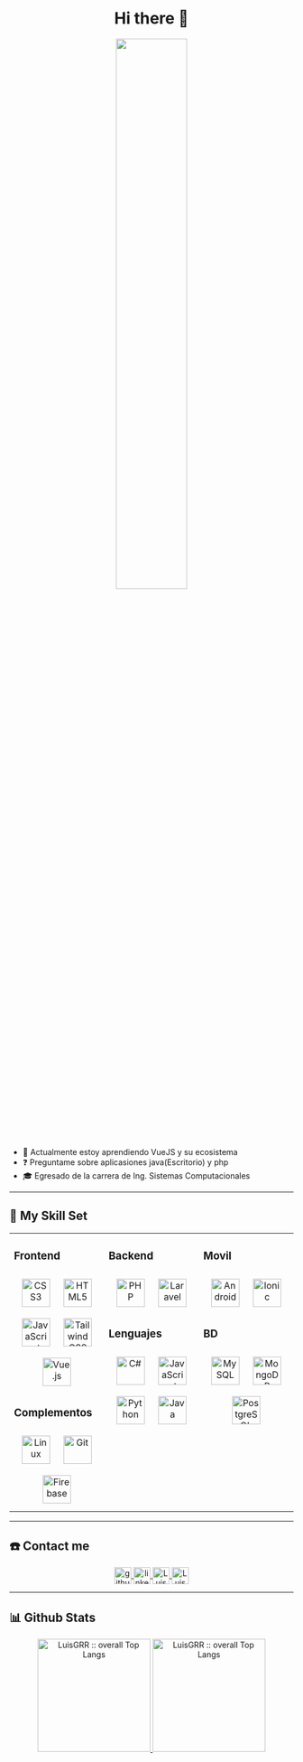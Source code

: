 # <div align="center">Hi there 👋</div>

<div align="center">
    <img src="https://rishavanand.github.io/static/images/greetings.gif" align="center" style="width: 50%" />
</div>  

- 🌱 Actualmente estoy aprendiendo VueJS y su ecosistema
- ❓ Preguntame sobre aplicasiones java(Escritorio) y php
- 🎓 Egresado de la carrera de Ing. Sistemas Computacionales
  
-----

## 🎯 My Skill Set  

<table><tr><td valign="top" width="33%">

### Frontend  
<div align="center">  
<a href="https://www.w3schools.com/css/" target="_blank"><img style="margin: 10px" src="https://profilinator.rishav.dev/skills-assets/css3-original-wordmark.svg" alt="CSS3" height="50" /></a>  
<a href="https://en.wikipedia.org/wiki/HTML5" target="_blank"><img style="margin: 10px" src="https://profilinator.rishav.dev/skills-assets/html5-original-wordmark.svg" alt="HTML5" height="50" /></a>  
<a href="https://www.javascript.com/" target="_blank"><img style="margin: 10px" src="https://profilinator.rishav.dev/skills-assets/javascript-original.svg" alt="JavaScript" height="50" /></a>  
<a href="https://www.tailwindcss.com/" target="_blank"><img style="margin: 10px" src="https://profilinator.rishav.dev/skills-assets/tailwindcss.svg" alt="Tailwind CSS" height="50" /></a>  
<a href="https://vuejs.org/" target="_blank"><img style="margin: 10px" src="https://profilinator.rishav.dev/skills-assets/vuejs-original-wordmark.svg" alt="Vue.js" height="50" /></a>  
</div>  

### Complementos  

<div align="center">  
<a href="https://www.linux.org/" target="_blank"><img style="margin: 10px" src="https://profilinator.rishav.dev/skills-assets/linux-original.svg" alt="Linux" height="50" /></a>  
<a href="https://github.com/" target="_blank"><img style="margin: 10px" src="https://profilinator.rishav.dev/skills-assets/git-scm-icon.svg" alt="Git" height="50" /></a>  
<a href="https://firebase.google.com/" target="_blank"><img style="margin: 10px" src="https://profilinator.rishav.dev/skills-assets/firebase.png" alt="Firebase" height="50" /></a>  
</div>

</td><td valign="top" width="33%">

### Backend  

<div align="center">  
<a href="https://www.php.net/" target="_blank"><img style="margin: 10px" src="https://profilinator.rishav.dev/skills-assets/php-original.svg" alt="PHP" height="50" /></a>  
<a href="https://laravel.com/" target="_blank"><img style="margin: 10px" src="https://profilinator.rishav.dev/skills-assets/laravel-plain-wordmark.svg" alt="Laravel" height="50" /></a>  
</div>  

### Lenguajes 

<div align="center">  
<a href="https://docs.microsoft.com/en-us/dotnet/csharp/" target="_blank"><img style="margin: 10px" src="https://profilinator.rishav.dev/skills-assets/csharp-original.svg" alt="C#" height="50" /></a>  
<a href="https://www.javascript.com/" target="_blank"><img style="margin: 10px" src="https://profilinator.rishav.dev/skills-assets/javascript-original.svg" alt="JavaScript" height="50" /></a>  
<a href="https://www.python.org/" target="_blank"><img style="margin: 10px" src="https://profilinator.rishav.dev/skills-assets/python-original.svg" alt="Python" height="50" /></a>  
<a href="https://www.java.com/" target="_blank"><img style="margin: 10px" src="https://profilinator.rishav.dev/skills-assets/java-original-wordmark.svg" alt="Java" height="50" /></a>  
</div>

</td><td valign="top" width="33%">

### Movil  

<div align="center">  
<a href="https://www.android.com/intl/en_in/" target="_blank"><img style="margin: 10px" src="https://profilinator.rishav.dev/skills-assets/android-original-wordmark.svg" alt="Android" height="50" /></a>  
<a href="https://www.ionicframework.com/" target="_blank"><img style="margin: 10px" src="https://profilinator.rishav.dev/skills-assets/ionic.svg" alt="Ionic" height="50" /></a>  
</div>  

### BD  

<div align="center">  
<a href="https://www.mysql.com/" target="_blank"><img style="margin: 10px" src="https://profilinator.rishav.dev/skills-assets/mysql-original-wordmark.svg" alt="MySQL" height="50" /></a>  
<a href="https://www.mongodb.com/" target="_blank"><img style="margin: 10px" src="https://profilinator.rishav.dev/skills-assets/mongodb-original-wordmark.svg" alt="MongoDB" height="50" /></a>  
<a href="https://www.postgresql.org/" target="_blank"><img style="margin: 10px" src="https://profilinator.rishav.dev/skills-assets/postgresql-original-wordmark.svg" alt="PostgreSQL" height="50" /></a>  
</div>

</td></tr></table>  

-----


## ☎️ Contact me 

<div align="center">
    <a href="https://github.com/LuisGRR" target="_blank">
        <img align="center" src=https://img.shields.io/badge/github-%2324292e.svg?&style=for-the-badge&logo=github&logoColor=white alt=github height="30" />
    </a>
    <a href="https://linkedin.com/in/luis-gerardo-rivera-rivera" target="_blank">
        <img align="center" src=https://img.shields.io/badge/linkedin-%231E77B5.svg?&style=for-the-badge&logo=linkedin&logoColor=white alt=linkedin height="30" />
    </a>
    <a href="https://instagram.com/luisgerardo4640" target="blank">
        <img align="center" src="https://img.shields.io/badge/instagram-%23E4405F.svg?style=for-the-badge&logo=Instagram&logoColor=white" alt="LuisGRR" height="30"/>
    </a>
    <a href="mailto:rivera.rivera.gerardo.luis@gmail.com" target="blank">
        <img align="center" src="https://img.shields.io/badge/gmail-EA4335.svg?style=for-the-badge&logo=gmail&logoColor=white"  alt="LuisGRR" height="30"/>
    </a>
</div>  

-----

## 📊 Github Stats  

<p align="center">
    <a  href="https://github.com/LuisGRR/" >
        <img src="https://github-readme-stats.vercel.app/api?username=LuisGRR&langs_count=6&theme=gruvbox&layout=compact&hide_border=true" alt="LuisGRR :: overall Top Langs " height="200"/>
    </a>
    <a href="https://github.com/LuisGRR/" >
        <img src="https://github-readme-stats.vercel.app/api/top-langs/?username=LuisGRR&langs_count=6&theme=gruvbox&layout=compact&hide_border=true"
        alt="LuisGRR :: overall Top Langs " height="200"/></a>
</p>
